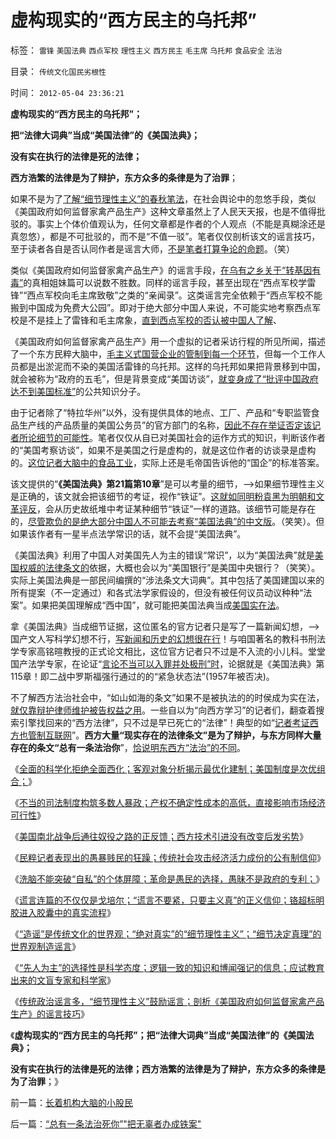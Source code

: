 # 虚构现实的“西方民主的乌托邦”

标签： `雷锋` `美国法典` `西点军校` `理性主义` `西方民主` `毛主席` `乌托邦` `食品安全` `法治` 

目录： `传统文化国民劣根性`

时间： `2012-05-04 23:36:21`

**虚构现实的“西方民主的乌托邦”；**

**把“法律大词典”当成“美国法律”的《美国法典》；**

**没有实在执行的法律是死的法律；**

**西方浩繁的法律是为了辩护，东方众多的条律是为了治罪**；

如果不是为了[了解“细节理性主义”的春秋笔法](../../../2010/8/11/历史“评论”无所谓真实.md)，在社会舆论中的忽悠手段，类似《美国政府如何监督家禽产品生产》这种文章虽然上了人民天天报，也是不值得批驳的。事实上个体价值观认为，任何文章都是作者的个人观点（不能是真糊涂还是真忽悠），都是不可批驳的，而不是“不值一驳”。笔者仅仅剖析该文的谣言技巧，至于读者各自是否认同作者是谣言大师，[不是笔者打算争论的命题](../../../2010/5/7/评论历史者不宜研史；分析历史就是分析现实.md)。（笑）

类似《美国政府如何监督家禽产品生产》的谣言手段，[在乌有之乡关于“转基因有毒”](../../../2010/2/11/反对转基因是吃饱着撑着.md)的真相姐妹篇可以说数不胜数。同样的谣言手段，甚至出现在“西点军校学雷锋”“西点军校向毛主席致敬”之类的“亲闻录”。这类谣言完全依赖于“西点军校不能搬到中国成为免费大公园”。即对于绝大部分中国人来说，不可能实地考察西点军校是不是挂上了雷锋和毛主席象，[直到西点军校的否认被中国人了解](../../../2010/4/13/历史的细考权威没有“更权威”的发言权.md)、

《美国政府如何监督家禽产品生产》用一个虚拟的记者采访行程的所见所闻，描述了一个东方民粹大脑中，[毛主义式国营企业的管制到每一个环节](../../../2012/4/19/食品安全竭斯底里的文革喧闹.md)，但每一个工作人员都是出淤泥而不染的美国活雷锋的乌托邦。这样的乌托邦如果把背景移到中国，就会被称为“政府的五毛”，但是背景变成“美国访谈”，[就变身成了“批评中国政府达不到美国标准”](../../../2012/4/19/反对管制传媒的记者们，要求管制各行各业.md)的公共知识分子。

由于记者除了“特拉华州”以外，没有提供具体的地点、工厂、产品和“专职监管食品生产线的产品质量的美国公务员”的官方部门的名称，[因此不存在举证否定该记者所论细节的可能性](../../../2010/4/21/大维度历史观允许在细节上“自圆其说”.md)。笔者仅仅从自已对美国社会的运作方式的知识，判断该作者的“美国考察访谈”，如果不是美国之行是虚构的，就是这位作者的访谈录是虚构的。[这位记者大脑中的食品工业](../../../2011/6/13/食品安全道德化的竭斯底里.md)，实际上还是毛帝国告诉他的“国企”的标准答案。

该文提供的“**《美国法典》第21篇第10章**”是可以考量的细节，——>如果细节理性主义是正确的，该文就会把该细节的考证，视作“铁证”。[这就如同明粉袁黑为明朝和文革评反](../../../2011/11/28/为明朝翻案的重大“历史”意义.md)，会从历史故纸堆中考证某种细节“铁证”一样的道路。该细节可能是存在的，[尽管欺负的是绝大部分中国人不可能去考察“美国法典”的中文版](../../../2010/1/6/读而不知书不如改读佛经.md)。（笑笑）。但如果该作者有一星半点法学常识的话，就不会提“美国法典”。

《美国法典》利用了中国人对美国先人为主的错误“常识”，以为“美国法典”就是[美国权威的法律条文的](../../../2009/7/28/美国资产阶级实用主义反动哲学.md)依据，大概也会以为“美国银行”是美国中央银行？（笑笑）。实际上美国法典是一部民间编撰的“涉法条文大词典”。其中包括了美国建国以来的所有提案（不一定通过）和各式法学家假设的，但没有被任何议员动议种种“法案”。如果把美国理解成“西中国”，就可能把美国法典当成[美国实在法](../../../2012/4/27/法权与治权的不同概念和“司法独立”.md)。

拿《美国法典》当成细节证据，这位匿名的官方记者只是写了一篇新闻幻想，——>国产文人写科学幻想不行，[写新闻和历史的幻想很在行](../../../2011/2/16/诱导行为的道德史和行为分析的历史科学.md)！与咱国著名的教科书刑法学专家高铭暄教授的正式论文相比，这位官方记者只不过是不入流的小儿科。堂堂国产法学专家，在论证“[言论不当可以入罪并处极刑”时](http://hi.baidu.com/darthchn/blog/item/6e878fd0a97faa189b5027b7.html)，论据就是《美国法典》第115章！即二战中罗斯福强行通过的的“紧急状态法”(1957年被否决)。

不了解西方法治社会中，“如山如海的条文”如果不是被执法的的时侯成为实在法，[就仅靠辩护律师维护被告权益之用](../../../2010/10/24/黑律师的贡献“非法无正义”.md)。一些自以为“向西方学习”的记者们，翻查着搜索引擎找回来的“西方法律”，只不过是早已死亡的“法律”！典型的如“[记者考证西方也管制互联网](../../../2011/4/27/我国记者论证西方严厉管制互联网.md)”。**西方大量“现实存在的法律条文”是为了辩护，与东方同样大量存在的条文“总有一条法治你**”，[恰说明东西方“法治”的不同](../../../2012/4/28/科学地衡量制造冤案的社会效益.md)。

《[全面的科学化拒绝全面西化；客观对象分析揭示最优化建制；美国制度是次优组合；](../../../2012/4/30/科学化拒绝全面西化,美国制度是次优组合.md)》

《[不当的司法制度构筑多数人暴政；产权不确定性成本的高低，直接影响市场经济可行性](../../../2012/4/30/美国成功不因“道德高，制度好”.md)》

《[美国南北战争后通往奴役之路的正反馈；西方技术引进没有改变后发劣势](../../../2012/4/30/美国通往奴役之路的正反馈，先进技术的后发劣势.md)》

《[民粹记者表现出的愚暴贱民的狂躁；传统社会攻击经济活力成份的公有制信仰](../../../2012/5/2/东方传统狙击西方民主.md)》

《[洗脑不能突破“自私”的个体屏障；革命是愚民的选择，愚昧不是政府的专利；](../../../2012/5/2/革命是愚民的选择，愚昧是民粹的专利.md)》

《[谎言连篇的不仅仅是戈培尔；“谎言不要紧，只要主义真”的正义信仰；铬超标明胶进入胶囊中的真实流程](../../../2012/5/2/“谎言不要紧，只要主义真”的正义信仰.md)》

《[“造谣”是传统文化的世界观；“绝对真实”的“细节理性主义”；“细节决定真理”的世界观制造谣言](../../../2012/5/3/“绝对真实”的“细节理性主义”制造谣言.md)》

《[“先人为主”的选择性是科学态度；逻辑一致的知识和博闻强记的信息；应试教育出来的文盲专家和科学家](../../../2012/5/3/“先人为主”的选择性是科学的认知态度；.md)》

《[传统政治谣言多，“细节理性主义”鼓励谣言；剖析《美国政府如何监督家禽产品生产》的谣言技巧](../../../2012/5/3/传统文化谣言多！“细节理性主义”鼓励谣言.md)》

《**虚构现实的“西方民主的乌托邦”；把“法律大词典”当成“美国法律”的《美国法典》；**

**没有实在执行的法律是死的法律；西方浩繁的法律是为了辩护，东方众多的条律是为了治罪**；》



前一篇：[长着机构大脑的小股民](../../../2012/5/3/长着机构大脑的小股民.md)

后一篇：[“总有一条法治死你”&quot;把无辜者办成铁案&quot;](../../../2012/5/4/“总有一条法治死你”把无辜者办成铁案.md)